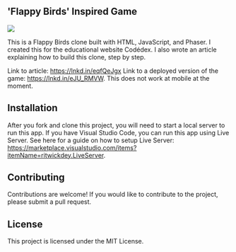 ## 'Flappy Birds' Inspired Game

![](https://github.com/Flappy_Birds_Build/codedex.gif)

This is a Flappy Birds clone built with HTML, JavaScript, and Phaser. I created this for the educational website Codédex. I also wrote an article explaining how to build this clone, step by step.

Link to article: https://lnkd.in/eqfQeJgx
Link to a deployed version of the game: https://lnkd.in/eJU_RMVW. This does not work at mobile at the moment. 

## Installation 

After you fork and clone this project, you will need to start a local server to run this app. 
If you have Visual Studio Code, you can run this app using Live Server. See here for a guide on how to setup Live Server: https://marketplace.visualstudio.com/items?itemName=ritwickdey.LiveServer. 

## Contributing
Contributions are welcome! If you would like to contribute to the project, please submit a pull request.

## License
This project is licensed under the MIT License. 